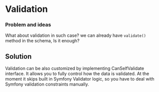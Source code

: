 # Validation


### Problem and ideas

What about validation in such case? we can already have ```validate()``` method in the schema,
Is it enough?


## Solution

Validation can be also customized by implementing CanSelfValidate interface. It allows you to fully control how the data is validated. At the moment it skips built in Symfony Validator logic, so you have to deal with Symfony validation constraints manually.

